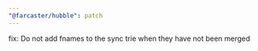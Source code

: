 ```yaml
---
"@farcaster/hubble": patch
---
```


fix: Do not add fnames to the sync trie when they have not been merged
